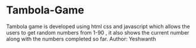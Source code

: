 # Tambola-Game
Tambola game is developed using html css and javascript which allows the users to get random numbers from 1-90 , it also shows the current number along with the numbers completed so far.
Author: Yeshwanth

